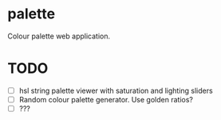# palette

Colour palette web application.

# TODO

- [ ] hsl string palette viewer with saturation and lighting sliders
- [ ] Random colour palette generator. Use golden ratios?
- [ ] ???
